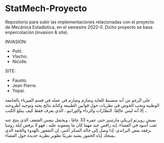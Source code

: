 # StatMech-Proyecto
Repositorio para subir las implementaciones relacionadas con el proyecto de Mecánica Estadística, en el semestre 2022-II. Dicho proyecto se basa enpercolación (invasion & site).

INVASION:
- Pohl.
- Vlacho.
- Nicolle.

SITE:
- Fausto.
- Jean Pierre.
- Yopal.

على الرغم من أنه منضبط للغاية وصارم وصارم في عمله في قسم الفيزياء بالجامعة الوطنية ويحب الخوض في نظريات حول قوانين الطبيعة وكتابة نتائج بحثه وتوجيه أطروحته ، إلا أنه ليس عالِمًا. النظارات والرداء والورانيو ، الذي يعرف فقط كيف يبتلع الكتب.

يعيش روبرتو إنريكي مارتينيز حتى عمره 33 عامًا ، ويحتفل بنفس الشغف الذي ينتج عنه ثقب أسود في الفضاء. إنه راقص جيد مهما كان ما يضعونه عليه ، فهو لا يرفض ليلة رومبا برفقة بعض البراندي. إذا وصل إلى حالة السكر أغنى. إن الشعور بالهدوء والخفة الذي يمنحك إياه الخمور يشبه تقريبًا تطوير نظرية جديدة حول الفضاء.
